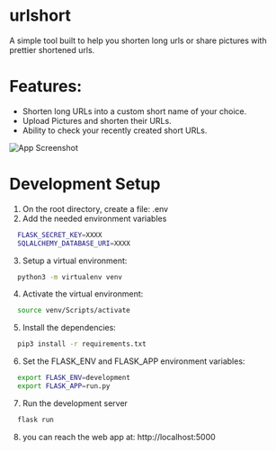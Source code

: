 # urlshort
A simple tool built to help you shorten long urls or share pictures with prettier shortened urls.





# Features:
- Shorten long URLs into a custom short name of your choice.
- Upload Pictures and shorten their URLs.
- Ability to check your recently created short URLs.

![App Screenshot](https://i.ibb.co/VWDVFqf/screenshot.png)



# Development Setup
1) On the root directory, create a file: .env
2) Add the needed environment variables
```bash
  FLASK_SECRET_KEY=XXXX
  SQLALCHEMY_DATABASE_URI=XXXX
```
3) Setup a virtual environment:
```bash
  python3 -m virtualenv venv
```

4) Activate the virtual environment:
```bash
  source venv/Scripts/activate
```

5) Install the dependencies:
```bash
  pip3 install -r requirements.txt
```

6) Set the FLASK_ENV and FLASK_APP environment variables:
```bash
  export FLASK_ENV=development
  export FLASK_APP=run.py
```

7) Run the development server
```bash
  flask run
```

8) you can reach the web app at: http://localhost:5000

